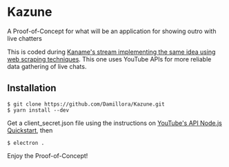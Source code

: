 # Kazune

A Proof-of-Concept for what will be an application for showing outro with live chatters

This is coded during [Kaname's stream implementing the same idea using web scraping techniques](https://www.youtube.com/watch?v=HmmlHjIOZrs).
This one uses YouTube APIs for more reliable data gathering of live chats.

## Installation
```
$ git clone https://github.com/Damillora/Kazune.git
$ yarn install --dev
```

Get a client_secret.json file using the instructions on [YouTube's API Node.js Quickstart](https://developers.google.com/youtube/v3/quickstart/nodejs), then

```
$ electron .
```

Enjoy the Proof-of-Concept!
